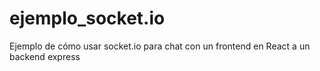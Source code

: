 # ejemplo_socket.io
Ejemplo de cómo usar socket.io para chat con un frontend en React a un backend express 
